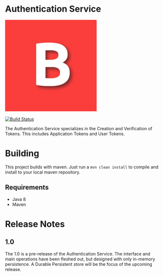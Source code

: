 Authentication Service
==============================================

[<img src="https://raw.githubusercontent.com/AromaTech/banana/develop/Graphics/Logo.png" width="300">](https://github.com/AromaTech/banana)

[![Build Status](http://jenkins.sirwellington.tech/view/Banana/job/Authentication%20Service/badge/icon)](http://jenkins.sirwellington.tech/view/Banana/job/Authentication%20Service/)

The Authentication Service specializes in the Creation and Verification of Tokens.
This includes Application Tokens and User Tokens.


# Building

This project builds with maven. Just run a `mvn clean install` to compile and install to your local maven repository.


## Requirements
+ Java 8
+ Maven

# Release Notes

## 1.0
The 1.0 is a pre-release of the Authentication Service. The interface and main operations have been fleshed out,
but designed with only in-memory persistence. A Durable Persistent store will be the focus of the upcoming release.
